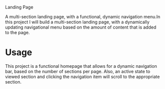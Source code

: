 Landing Page

A multi-section landing page, with a functional, dynamic navigation menu.In this project I will build a multi-section landing page, with a dynamically updating navigational menu based on the amount of content that is added to the page.



# Usage
This project is a functional homepage that allows for a dynamic navigation bar, based on the number of sections per page. Also, an active state to viewed section and clicking the navigation item will scroll to the appropriate section.


